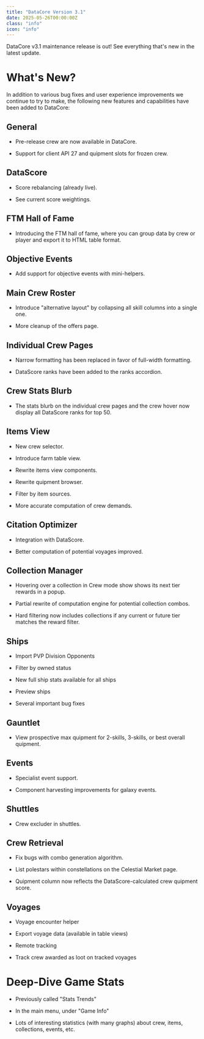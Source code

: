 ```yaml
---
title: "DataCore Version 3.1"
date: 2025-05-26T00:00:00Z
class: "info"
icon: "info"
---
```


DataCore v3.1 maintenance release is out! See everything that's new in the latest update.<!-- end -->

# What's New?

In addition to various bug fixes and user experience improvements we continue to try to make, the following new features
and capabilities have been added to DataCore:

## General

- Pre-release crew are now available in DataCore.

- Support for client API 27 and quipment slots for frozen crew.

## DataScore

- Score rebalancing (already live).

- See current score weightings.

## FTM Hall of Fame

- Introducing the FTM hall of fame, where you can group data by crew or player and export it to HTML table format.

## Objective Events

- Add support for objective events with mini-helpers.

## Main Crew Roster

- Introduce "alternative layout" by collapsing all skill columns into a single one.

- More cleanup of the offers page.

## Individual Crew Pages

- Narrow formatting has been replaced in favor of full-width formatting.

- DataScore ranks have been added to the ranks accordion.

## Crew Stats Blurb

- The stats blurb on the individual crew pages and the crew hover now display all DataScore ranks for top 50.

## Items View

- New crew selector.

- Introduce farm table view.

- Rewrite items view components.

- Rewrite quipment browser.

- Filter by item sources.

- More accurate computation of crew demands.

## Citation Optimizer

- Integration with DataScore.

- Better computation of potential voyages improved.

## Collection Manager

- Hovering over a collection in Crew mode show shows its next tier rewards in a popup.

- Partial rewrite of computation engine for potential collection combos.

- Hard filtering now includes collections if any current or future tier matches the reward filter.

## Ships

- Import PVP Division Opponents

- Filter by owned status

- New full ship stats available for all ships

- Preview ships

- Several important bug fixes

## Gauntlet

- View prospective max quipment for 2-skills, 3-skills, or best overall quipment.

## Events

- Specialist event support.

- Component harvesting improvements for galaxy events.

## Shuttles

- Crew excluder in shuttles.

## Crew Retrieval

- Fix bugs with combo generation algorithm.

- List polestars within constellations on the Celestial Market page.

- Quipment column now reflects the DataScore-calculated crew quipment score.

## Voyages

- Voyage encounter helper

- Export voyage data (available in table views)

- Remote tracking

- Track crew awarded as loot on tracked voyages

# Deep-Dive Game Stats

- Previously called "Stats Trends"

- In the main menu, under "Game Info"

- Lots of interesting statistics (with many graphs) about crew, items, collections, events, etc.